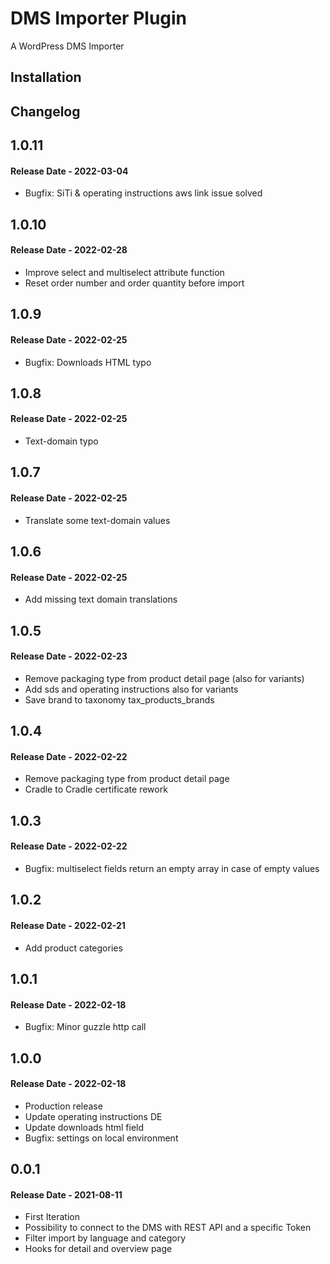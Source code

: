 # DMS Importer Plugin

A WordPress DMS Importer

## Installation


## Changelog
## 1.0.11
#### Release Date - 2022-03-04

* Bugfix: SiTi & operating instructions aws link issue solved
## 1.0.10
#### Release Date - 2022-02-28

* Improve select and multiselect attribute function
* Reset order number and order quantity before import
## 1.0.9
#### Release Date - 2022-02-25

* Bugfix: Downloads HTML typo
## 1.0.8
#### Release Date - 2022-02-25

* Text-domain typo
## 1.0.7
#### Release Date - 2022-02-25

* Translate some text-domain values
## 1.0.6
#### Release Date - 2022-02-25

* Add missing text domain translations 
## 1.0.5
#### Release Date - 2022-02-23

* Remove packaging type from product detail page (also for variants)
* Add sds and operating instructions also for variants
* Save brand to taxonomy tax_products_brands
## 1.0.4
#### Release Date - 2022-02-22

* Remove packaging type from product detail page
* Cradle to Cradle certificate rework
## 1.0.3
#### Release Date - 2022-02-22

* Bugfix: multiselect fields return an empty array in case of empty values
## 1.0.2
#### Release Date - 2022-02-21

* Add product categories
## 1.0.1
#### Release Date - 2022-02-18

* Bugfix: Minor guzzle http call
## 1.0.0
#### Release Date - 2022-02-18

* Production release
* Update operating instructions DE
* Update downloads html field
* Bugfix: settings on local environment
## 0.0.1
#### Release Date - 2021-08-11

* First Iteration
* Possibility to connect to the DMS with REST API and a specific Token
* Filter import by language and category
* Hooks for detail and overview page